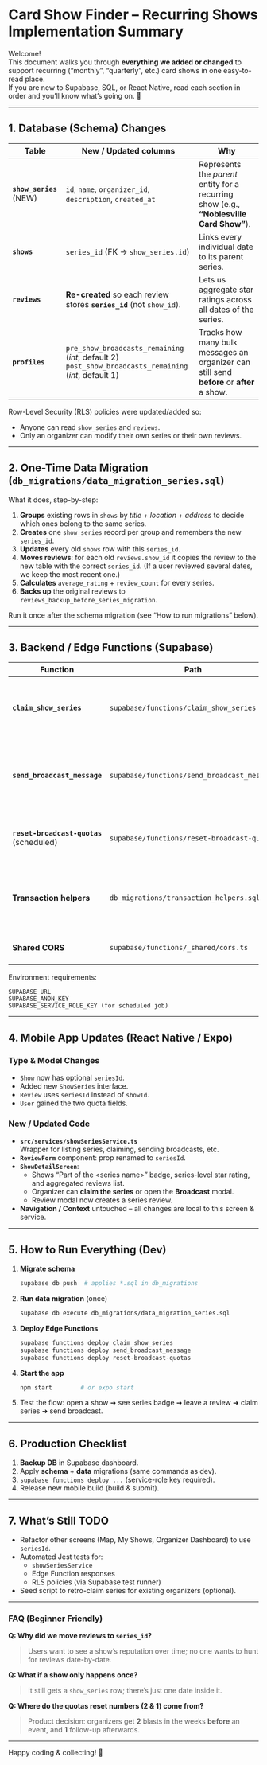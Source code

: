 # Card Show Finder – Recurring Shows Implementation Summary

Welcome!  
This document walks you through **everything we added or changed** to support recurring (“monthly”, “quarterly”, etc.) card shows in one easy-to-read place.  
If you are new to Supabase, SQL, or React Native, read each section in order and you’ll know what’s going on. 🚀

---

## 1. Database (Schema) Changes

| Table | New / Updated columns | Why |
|-------|-----------------------|-----|
| **`show_series`** (NEW) | `id`, `name`, `organizer_id`, `description`, `created_at` | Represents the *parent* entity for a recurring show (e.g., **“Noblesville Card Show”**). |
| **`shows`** | `series_id` (FK → `show_series.id`) | Links every individual date to its parent series. |
| **`reviews`** | **Re-created** so each review stores **`series_id`** (not `show_id`). | Lets us aggregate star ratings across all dates of the series. |
| **`profiles`** | `pre_show_broadcasts_remaining` (_int_, default 2)  <br> `post_show_broadcasts_remaining` (_int_, default 1) | Tracks how many bulk messages an organizer can still send **before** or **after** a show. |

Row-Level Security (RLS) policies were updated/added so:
* Anyone can read `show_series` and `reviews`.
* Only an organizer can modify their own series or their own reviews.

---

## 2. One-Time **Data Migration** (`db_migrations/data_migration_series.sql`)

What it does, step-by-step:

1. **Groups** existing rows in `shows` by *title + location + address* to decide which ones belong to the same series.  
2. **Creates** one `show_series` record per group and remembers the new `series_id`.
3. **Updates** every old `shows` row with this `series_id`.
4. **Moves reviews**: for each old `reviews.show_id` it copies the review to the new table with the correct `series_id`. (If a user reviewed several dates, we keep the most recent one.)
5. **Calculates** `average_rating` + `review_count` for every series.
6. **Backs up** the original reviews to `reviews_backup_before_series_migration`.

Run it once after the schema migration (see “How to run migrations” below).

---

## 3. Backend / Edge Functions (Supabase)

| Function | Path | Purpose |
|----------|------|---------|
| **`claim_show_series`** | `supabase/functions/claim_show_series` | Lets a user with role **`show_organizer`** claim an unclaimed series (sets `organizer_id`). RLS prevents others from hijacking it. |
| **`send_broadcast_message`** | `supabase/functions/send_broadcast_message` | Sends a bulk message to attendees / favorites of a show or entire series. Checks & decrements the correct quota column before sending. |
| **`reset-broadcast-quotas`** (scheduled) | `supabase/functions/reset-broadcast-quotas` | Runs daily; finds shows that *just ended* and resets the organizer’s quotas back to 2 / 1 for the next show cycle. |
| **Transaction helpers** | `db_migrations/transaction_helpers.sql` | Adds `begin_transaction() / commit_transaction() / rollback_transaction()` so Edge Functions can run multi-step DB actions safely. |
| **Shared CORS** | `supabase/functions/_shared/cors.ts` | Standard CORS headers reused by all functions. |

Environment requirements:
```
SUPABASE_URL
SUPABASE_ANON_KEY
SUPABASE_SERVICE_ROLE_KEY (for scheduled job)
```

---

## 4. Mobile App Updates (React Native / Expo)

### Type & Model Changes
* `Show` now has optional `seriesId`.
* Added new `ShowSeries` interface.
* `Review` uses `seriesId` instead of `showId`.
* `User` gained the two quota fields.

### New / Updated Code
* **`src/services/showSeriesService.ts`**  
  Wrapper for listing series, claiming, sending broadcasts, etc.
* **`ReviewForm`** component: prop renamed to `seriesId`.
* **`ShowDetailScreen`**:  
  * Shows “Part of the \<series name\>” badge, series-level star rating, and aggregated reviews list.  
  * Organizer can **claim the series** or open the **Broadcast** modal.  
  * Review modal now creates a series review.
* **Navigation / Context** untouched – all changes are local to this screen & service.

---

## 5. How to Run Everything (Dev)

1. **Migrate schema**  
   ```bash
   supabase db push  # applies *.sql in db_migrations
   ```
2. **Run data migration** (once)  
   ```bash
   supabase db execute db_migrations/data_migration_series.sql
   ```
3. **Deploy Edge Functions**  
   ```bash
   supabase functions deploy claim_show_series
   supabase functions deploy send_broadcast_message
   supabase functions deploy reset-broadcast-quotas
   ```
4. **Start the app**  
   ```bash
   npm start        # or expo start
   ```
5. Test the flow: open a show ➜ see series badge ➜ leave a review ➜ claim series ➜ send broadcast.

---

## 6. Production Checklist

1. **Backup DB** in Supabase dashboard.
2. Apply **schema** + **data** migrations (same commands as dev).
3. `supabase functions deploy ...` (service-role key required).
4. Release new mobile build (build & submit).

---

## 7. What’s Still TODO

* Refactor other screens (Map, My Shows, Organizer Dashboard) to use `seriesId`.
* Automated Jest tests for:
  * `showSeriesService`
  * Edge Function responses
  * RLS policies (via Supabase test runner)
* Seed script to retro-claim series for existing organizers (optional).

---

### FAQ (Beginner Friendly)

**Q: Why did we move reviews to `series_id`?**  
> Users want to see a show’s reputation over time; no one wants to hunt for reviews date-by-date.

**Q: What if a show only happens once?**  
> It still gets a `show_series` row; there’s just one date inside it.

**Q: Where do the quotas reset numbers (2 & 1) come from?**  
> Product decision: organizers get **2** blasts in the weeks **before** an event, and **1** follow-up afterwards.

---

Happy coding & collecting! 🎉
